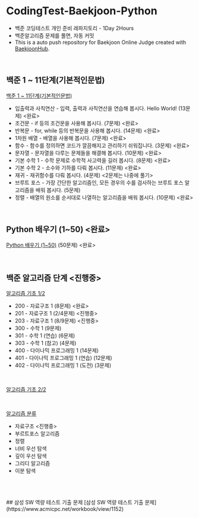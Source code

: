 # CodingTest-Baekjoon-Python
- 백준 코딩테스트 개인 준비 레파지토리 - 1Day 2Hours
- 백준알고리즘 문제를 풀면, 자동 커밋
- This is a auto push repository for Baekjoon Online Judge created with [BaekjoonHub](https://github.com/BaekjoonHub/BaekjoonHub).

<br>

## 백준 1 ~ 11단계(기본적인문법)
[백준 1 ~ 11단계(기본적인문법)](https://www.acmicpc.net/step)

- 입출력과 사칙연산 - 입력, 출력과 사칙연산을 연습해 봅시다. Hello World! (13문제) <완료>
- 조건문	- if 등의 조건문을 사용해 봅시다. (7문제) <완료>
- 반복문	- for, while 등의 반복문을 사용해 봅시다. (14문제) <완료>
- 1차원 배열 - 배열을 사용해 봅시다. (7문제) <완료>
- 함수 - 함수를 정의하면 코드가 깔끔해지고 관리하기 쉬워집니다. (3문제) <완료>
- 문자열	- 문자열을 다루는 문제들을 해결해 봅시다. (10문제) <완료>
- 기본 수학 1	- 수학 문제로 수학적 사고력을 길러 봅시다. (8문제) <완료>
- 기본 수학 2	- 소수와 기하를 다뤄 봅시다. (11문제) <완료>
- 재귀 - 재귀함수를 다뤄 봅시다. (4문제) <2문제는 나중에 풀기>
- 브루트 포스 - 가장 간단한 알고리즘인, 모든 경우의 수를 검사하는 브루트 포스 알고리즘을 배워 봅시다. (5문제)
- 정렬 - 	배열의 원소를 순서대로 나열하는 알고리즘을 배워 봅시다.	(10문제) <완료>

<br>

## Python 배우기 (1~50) <완료>
[Python 배우기 (1~50)](https://www.acmicpc.net/workbook/view/459) (50문제) <완료>
<br>
<br>
<br>
## 백준 알고리즘 단계 <진행중>
[알고리즘 기초 1/2](https://code.plus/course/41)

- 200 - 자료구조 1 (8문제) <완료>
- 201 - 자료구조 1 (2/4문제) <진행중>
- 203 - 자료구조 1 (8/9문제) <진행중>
- 300 - 수학 1 (9문제)
- 301 - 수학 1 (연습) (6문제)
- 303 - 수학 1 (참고) (4문제)
- 400 - 다이나믹 프로그래밍 1 (14문제)
- 401 - 다이나믹 프로그래밍 1 (연습) (12문제)
- 402 - 다이나믹 프로그래밍 1 (도전) (3문제)

<br>

[알고리즘 기초 2/2](https://code.plus/course/42)

<br>


[알고리즘 분류](https://www.acmicpc.net/problem/tags)
- 자료구조 <진행중>
- 부르트포스 알고리즘
- 정렬
- 너비 우선 탐색
- 깊이 우선 탐색
- 그리디 알고리즘
- 이분 탐색
<br>
<br>
<br>
## 삼성 SW 역량 테스트 기출 문제
[삼성 SW 역량 테스트 기출 문제](https://www.acmicpc.net/workbook/view/1152)
